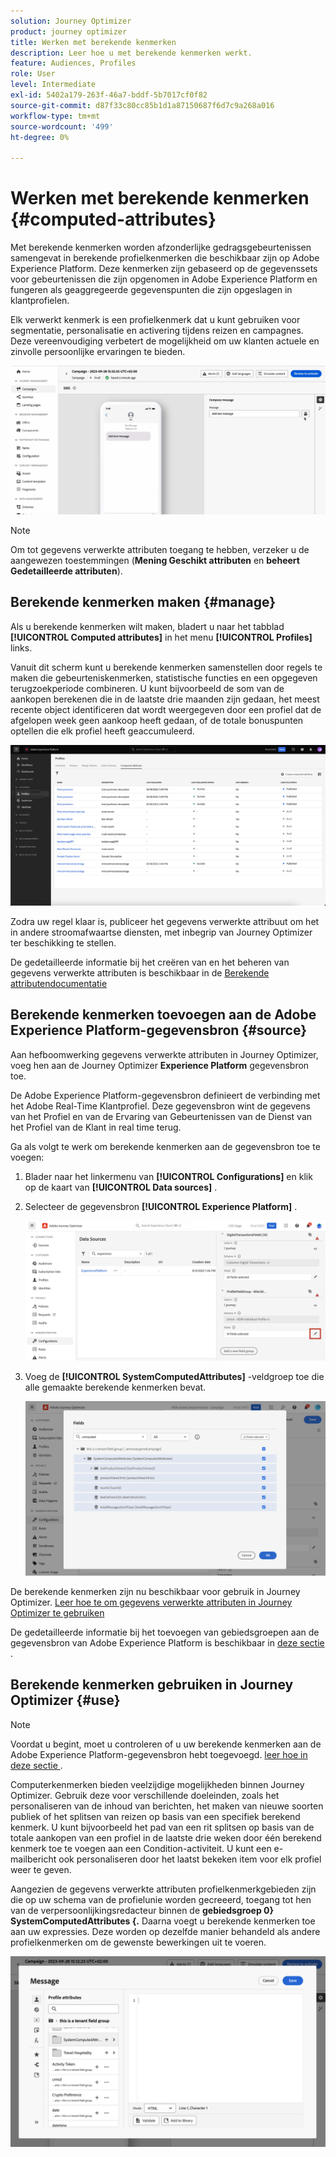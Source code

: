 ```yaml
---
solution: Journey Optimizer
product: journey optimizer
title: Werken met berekende kenmerken
description: Leer hoe u met berekende kenmerken werkt.
feature: Audiences, Profiles
role: User
level: Intermediate
exl-id: 5402a179-263f-46a7-bddf-5b7017cf0f82
source-git-commit: d87f33c80cc85b1d1a87150687f6d7c9a268a016
workflow-type: tm+mt
source-wordcount: '499'
ht-degree: 0%

---
```


# Werken met berekende kenmerken {#computed-attributes}

Met berekende kenmerken worden afzonderlijke gedragsgebeurtenissen samengevat in berekende profielkenmerken die beschikbaar zijn op Adobe Experience Platform. Deze kenmerken zijn gebaseerd op de gegevenssets voor gebeurtenissen die zijn opgenomen in Adobe Experience Platform en fungeren als geaggregeerde gegevenspunten die zijn opgeslagen in klantprofielen.

Elk verwerkt kenmerk is een profielkenmerk dat u kunt gebruiken voor segmentatie, personalisatie en activering tijdens reizen en campagnes. Deze vereenvoudiging verbetert de mogelijkheid om uw klanten actuele en zinvolle persoonlijke ervaringen te bieden.


![](../rn/assets/do-not-localize/computed-attributes.gif)


>[!NOTE]
>
>Om tot gegevens verwerkte attributen toegang te hebben, verzeker u de aangewezen toestemmingen (**Mening Geschikt attributen** en **beheert Gedetailleerde attributen**).

## Berekende kenmerken maken {#manage}

Als u berekende kenmerken wilt maken, bladert u naar het tabblad **[!UICONTROL Computed attributes]** in het menu **[!UICONTROL Profiles]** links.

Vanuit dit scherm kunt u berekende kenmerken samenstellen door regels te maken die gebeurteniskenmerken, statistische functies en een opgegeven terugzoekperiode combineren. U kunt bijvoorbeeld de som van de aankopen berekenen die in de laatste drie maanden zijn gedaan, het meest recente object identificeren dat wordt weergegeven door een profiel dat de afgelopen week geen aankoop heeft gedaan, of de totale bonuspunten optellen die elk profiel heeft geaccumuleerd.

![](assets/computed-attributes.png)

Zodra uw regel klaar is, publiceer het gegevens verwerkte attribuut om het in andere stroomafwaartse diensten, met inbegrip van Journey Optimizer ter beschikking te stellen.

De gedetailleerde informatie bij het creëren van en het beheren van gegevens verwerkte attributen is beschikbaar in de [ Berekende attributendocumentatie ](https://experienceleague.adobe.com/docs/experience-platform/profile/computed-attributes/overview.html?lang=nl-NL)

## Berekende kenmerken toevoegen aan de Adobe Experience Platform-gegevensbron {#source}

Aan hefboomwerking gegevens verwerkte attributen in Journey Optimizer, voeg hen aan de Journey Optimizer **Experience Platform** gegevensbron toe.

De Adobe Experience Platform-gegevensbron definieert de verbinding met het Adobe Real-Time Klantprofiel. Deze gegevensbron wint de gegevens van het Profiel en van de Ervaring van Gebeurtenissen van de Dienst van het Profiel van de Klant in real time terug.

Ga als volgt te werk om berekende kenmerken aan de gegevensbron toe te voegen:

1. Blader naar het linkermenu van **[!UICONTROL Configurations]** en klik op de kaart van **[!UICONTROL Data sources]** .

1. Selecteer de gegevensbron **[!UICONTROL Experience Platform]** .

   ![](assets/computed-attributes-add.png)

1. Voeg de **[!UICONTROL SystemComputedAttributes]** -veldgroep toe die alle gemaakte berekende kenmerken bevat.

   ![](assets/computed-attributes-fieldgroup.png)

De berekende kenmerken zijn nu beschikbaar voor gebruik in Journey Optimizer. [ Leer hoe te om gegevens verwerkte attributen in Journey Optimizer te gebruiken ](#use)

De gedetailleerde informatie bij het toevoegen van gebiedsgroepen aan de gegevensbron van Adobe Experience Platform is beschikbaar in [ deze sectie ](../datasource/adobe-experience-platform-data-source.md).

## Berekende kenmerken gebruiken in Journey Optimizer {#use}

>[!NOTE]
>
>Voordat u begint, moet u controleren of u uw berekende kenmerken aan de Adobe Experience Platform-gegevensbron hebt toegevoegd. [ leer hoe in deze sectie ](#source).

Computerkenmerken bieden veelzijdige mogelijkheden binnen Journey Optimizer. Gebruik deze voor verschillende doeleinden, zoals het personaliseren van de inhoud van berichten, het maken van nieuwe soorten publiek of het splitsen van reizen op basis van een specifiek berekend kenmerk. U kunt bijvoorbeeld het pad van een rit splitsen op basis van de totale aankopen van een profiel in de laatste drie weken door één berekend kenmerk toe te voegen aan een Condition-activiteit. U kunt een e-mailbericht ook personaliseren door het laatst bekeken item voor elk profiel weer te geven.

Aangezien de gegevens verwerkte attributen profielkenmerkgebieden zijn die op uw schema van de profielunie worden gecreeerd, toegang tot hen van de verpersoonlijkingsredacteur binnen de **gebiedsgroep 0&rbrace; SystemComputedAttributes &lbrace;.** Daarna voegt u berekende kenmerken toe aan uw expressies. Deze worden op dezelfde manier behandeld als andere profielkenmerken om de gewenste bewerkingen uit te voeren.

![](assets/computed-attributes-ajo.png)
